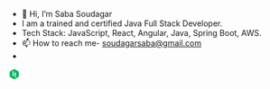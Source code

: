 - 👋 Hi, I’m Saba Soudagar
- I am a trained and certified Java Full Stack Developer.
- Tech Stack: JavaScript, React, Angular, Java, Spring Boot, AWS. 
- 📫 How to reach me- soudagarsaba@gmail.com
- <?xml version="1.0" ?>
<!DOCTYPE svg PUBLIC '-//W3C//DTD SVG 1.1//EN' 'http://www.w3.org/Graphics/SVG/1.1/DTD/svg11.dtd'>
<svg height="20px" style="enable-background:new 0 0 512 512;" version="1.1" viewBox="0 0 512 512" width="20px" xml:space="preserve" xmlns="http://www.w3.org/2000/svg" xmlns:xlink="http://www.w3.org/1999/xlink">
  <g id="_x31_60-hackerrank">
    <g>
      <g>
        <path d="M454.843,141.001c-13.019-22.417-172.832-115-198.859-115c-26.019,0-185.895,92.351-198.84,115     c-12.947,22.649-13.019,207.358,0,230.009c13.018,22.639,172.839,114.989,198.84,114.989c26,0,185.841-92.466,198.851-114.999     C467.842,348.467,467.851,163.417,454.843,141.001z M309.862,398.15c-3.559,0-36.756-32.137-34.141-34.762     c0.781-0.78,5.625-1.328,15.768-1.644c0-23.564,0.53-61.622,0.844-77.553c0.038-1.814-0.395-3.081-0.395-5.256h-71.812     c0,6.379-0.412,32.523,1.232,65.479c0.205,4.078-1.42,5.353-5.158,5.335c-9.102-0.025-18.211-0.099-27.321-0.071     c-3.683,0.009-5.274-1.374-5.157-5.488c0.826-30.043,2.66-75.488-0.134-191.07v-2.849c-8.688-0.314-14.717-0.862-15.508-1.652     c-2.624-2.624,31.032-34.76,34.581-34.76c3.558,0,36.989,32.145,34.383,34.76c-0.782,0.781-7.098,1.338-15.067,1.652v2.84     c-2.174,23.135-1.823,71.506-2.362,94.686h72.107c0-4.089,0.351-31.212-1.077-75.145c-0.091-3.047,0.853-4.646,3.781-4.672     c9.945-0.072,19.9-0.117,29.855-0.055c3.108,0.019,4.105,1.546,4.043,4.834c-3.28,171.861-0.594,159.867-0.594,188.975     c7.97,0.315,15.112,0.864,15.895,1.655C346.213,366.004,313.42,398.15,309.862,398.15L309.862,398.15z" style="fill:#00B760;"/>
      </g>
    </g>
  </g>
  <g id="Layer_1"/>
</svg>







<!---
SabaSoudagar2711/SabaSoudagar2711 is a ✨ special ✨ repository because its `README.md` (this file) appears on your GitHub profile.
You can click the Preview link to take a look at your changes.
--->
